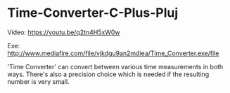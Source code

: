 # Time-Converter-C-Plus-Pluj
Video: https://youtu.be/q2tn4H5xW0w

Exe: http://www.mediafire.com/file/vjkdgu9an2mdiea/Time_Converter.exe/file

'Time Converter' can convert between various time measurements in both ways. There's also a precision choice which is needed if the resulting number is very small.
